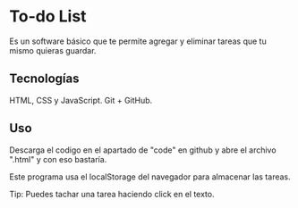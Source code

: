 # To-do List

Es un software básico que te permite agregar y eliminar tareas que tu mismo quieras guardar.

## Tecnologías

HTML, CSS y JavaScript.
Git + GitHub.

## Uso

Descarga el codigo en el apartado de "code" en github y abre el archivo ".html"
y con eso bastaría.

Este programa usa el localStorage del navegador para almacenar las tareas.

Tip: Puedes tachar una tarea haciendo click en el texto.

